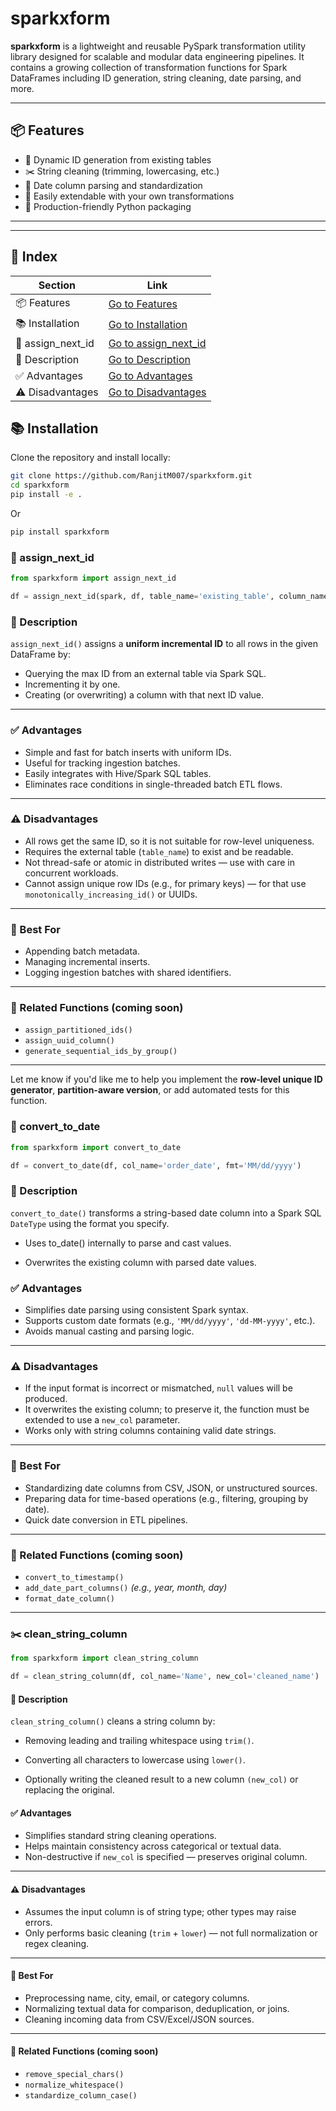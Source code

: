 # sparkxform

**sparkxform** is a lightweight and reusable PySpark transformation utility library designed for scalable and modular data engineering pipelines. It contains a growing collection of transformation functions for Spark DataFrames including ID generation, string cleaning, date parsing, and more.

---

## 📦 Features

- 🔢 Dynamic ID generation from existing tables
- ✂️ String cleaning (trimming, lowercasing, etc.)
- 📅 Date column parsing and standardization
- 🔄 Easily extendable with your own transformations
- 💼 Production-friendly Python packaging

---
---

## 📑 Index

| Section            | Link                             |
|--------------------|----------------------------------|
| 📦 Features        | [Go to Features](#-features)     |
| 📚 Installation    | [Go to Installation](#-installation) |
| 🔢 assign_next_id  | [Go to assign_next_id](#-assign_next_id) |
| 📝 Description     | [Go to Description](#-description) |
| ✅ Advantages      | [Go to Advantages](#-advantages)   |
| ⚠️ Disadvantages   | [Go to Disadvantages](#️-disadvantages) |

## 📚 Installation

Clone the repository and install locally:

```bash
git clone https://github.com/RanjitM007/sparkxform.git
cd sparkxform
pip install -e .
```

Or

```python
pip install sparkxform
```

### 🔢 assign_next_id

```python
from sparkxform import assign_next_id

df = assign_next_id(spark, df, table_name='existing_table', column_name='storage_id')
```
### 📝 Description

`assign_next_id()` assigns a **uniform incremental ID** to all rows in the given DataFrame by:

- Querying the max ID from an external table via Spark SQL.
- Incrementing it by one.
- Creating (or overwriting) a column with that next ID value.

---

### ✅ Advantages

- Simple and fast for batch inserts with uniform IDs.
- Useful for tracking ingestion batches.
- Easily integrates with Hive/Spark SQL tables.
- Eliminates race conditions in single-threaded batch ETL flows.

---

### ⚠️ Disadvantages

- All rows get the same ID, so it is not suitable for row-level uniqueness.
- Requires the external table (`table_name`) to exist and be readable.
- Not thread-safe or atomic in distributed writes — use with care in concurrent workloads.
- Cannot assign unique row IDs (e.g., for primary keys) — for that use `monotonically_increasing_id()` or UUIDs.

---

### 🧠 Best For

- Appending batch metadata.
- Managing incremental inserts.
- Logging ingestion batches with shared identifiers.

---

### 🔁 Related Functions (coming soon)

- `assign_partitioned_ids()`
- `assign_uuid_column()`
- `generate_sequential_ids_by_group()`

---

Let me know if you'd like me to help you implement the **row-level unique ID generator**, **partition-aware version**, or add automated tests for this function.

### 📆 convert_to_date

```python
from sparkxform import convert_to_date

df = convert_to_date(df, col_name='order_date', fmt='MM/dd/yyyy')
```

### 📝 Description
`convert_to_date()` transforms a string-based date column into a Spark SQL `DateType` using the format you specify.

- Uses to_date() internally to parse and cast values.

- Overwrites the existing column with parsed date values.

### ✅ Advantages

- Simplifies date parsing using consistent Spark syntax.  
- Supports custom date formats (e.g., `'MM/dd/yyyy'`, `'dd-MM-yyyy'`, etc.).  
- Avoids manual casting and parsing logic.

---

### ⚠️ Disadvantages

- If the input format is incorrect or mismatched, `null` values will be produced.  
- It overwrites the existing column; to preserve it, the function must be extended to use a `new_col` parameter.  
- Works only with string columns containing valid date strings.

---

### 🧠 Best For

- Standardizing date columns from CSV, JSON, or unstructured sources.  
- Preparing data for time-based operations (e.g., filtering, grouping by date).  
- Quick date conversion in ETL pipelines.

---

### 🔁 Related Functions (coming soon)

- `convert_to_timestamp()`  
- `add_date_part_columns()` *(e.g., year, month, day)*  
- `format_date_column()`

____

### ✂️ clean_string_column

```python
from sparkxform import clean_string_column

df = clean_string_column(df, col_name='Name', new_col='cleaned_name')
```

#### 📝 Description
`clean_string_column()` cleans a string column by:

- Removing leading and trailing whitespace using `trim()`.

- Converting all characters to lowercase using `lower()`.

- Optionally writing the cleaned result to a new column `(new_col)` or replacing the original.


#### ✅ Advantages

- Simplifies standard string cleaning operations.  
- Helps maintain consistency across categorical or textual data.  
- Non-destructive if `new_col` is specified — preserves original column.

---

#### ⚠️ Disadvantages

- Assumes the input column is of string type; other types may raise errors.  
- Only performs basic cleaning (`trim` + `lower`) — not full normalization or regex cleaning.

---

#### 🧠 Best For

- Preprocessing name, city, email, or category columns.  
- Normalizing textual data for comparison, deduplication, or joins.  
- Cleaning incoming data from CSV/Excel/JSON sources.

---

#### 🔁 Related Functions (coming soon)

- `remove_special_chars()`  
- `normalize_whitespace()`  
- `standardize_column_case()`




